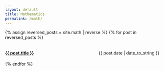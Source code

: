 ```yaml
---
layout: default
title: Mathematics
permalink: /math/
---
```


{% assign reversed_posts = site.math | reverse %}
{% for post in reversed_posts %}
<div style="display:flex; justify-content:space-between; align-items:baseline;">
  <h4><a href="{{ post.url }}" title="{{ post.title }}">{{ post.title }}</a></h4>
  <p>{{ post.date | date_to_string }}</p>
</div>
{% endfor %}
